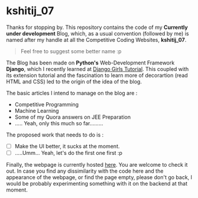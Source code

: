 # kshitij_07 

Thanks for stopping by. This repository contains the code of my **Currently under development** Blog, which, as a usual convention (followed by me) is named after my handle at all the Competitive Coding Websites, **kshitij_07**.

> Feel free to suggest some better name :p

The Blog has been made on **Python's** Web-Development Framework **Django**, which I recently learned at [Django Girls Tutorial](https://tutorial.djangogirls.org/en/). This coupled with its extension tutorial and the fascination to learn more of decorartion (read HTML and CSS) led to the origin of the idea of the blog.

The basic articles I intend to manage on the blog are :
- Competitive Programming
- Machine Learning
- Some of my Quora answers on JEE Preparation
- ..... Yeah, only this much so far.........

The proposed work that needs to do is :
- [ ]  Make the UI better, it sucks at the moment.
- [ ]  .....Umm... Yeah, let's do the first one first :p

Finally, the webpage is currently hosted [here](https://07kshitij.pythonanywhere.com/). You are welcome to check it out. In case you find any dissimilarity with the code here and the appearance of the webpage, or find the page empty, please don't go back, I would be probably experimenting something with it on the backend at that moment.

